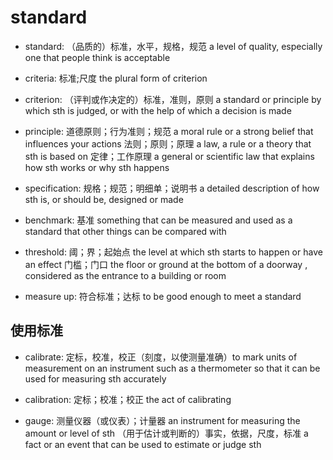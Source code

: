 # standard

- standard: （品质的）标准，水平，规格，规范 a level of quality, especially one that people think is acceptable

- criteria: 标准;尺度 the plural form of criterion
- criterion: （评判或作决定的）标准，准则，原则 a standard or principle by which sth is judged, or with the help of which a decision is made

- principle: 道德原则；行为准则；规范 a moral rule or a strong belief that influences your actions 法则；原则；原理 a law, a rule or a theory that sth is based on
定律；工作原理 a general or scientific law that explains how sth works or why sth happens

- specification: 规格；规范；明细单；说明书 a detailed description of how sth is, or should be, designed or made

- benchmark: 基准 something that can be measured and used as a standard that other things can be compared with

- threshold: 阈；界；起始点 the level at which sth starts to happen or have an effect 门槛；门口 the floor or ground at the bottom of a doorway , considered as the entrance to a building or room

- measure up: 符合标准；达标 to be good enough to meet a standard

## 使用标准

- calibrate: 定标，校准，校正（刻度，以使测量准确）to mark units of measurement on an instrument such as a thermometer so that it can be used for measuring sth accurately
- calibration: 定标；校准；校正 the act of calibrating

- gauge: 测量仪器（或仪表）；计量器 an instrument for measuring the amount or level of sth （用于估计或判断的）事实，依据，尺度，标准 a fact or an event that can be used to estimate or judge sth
